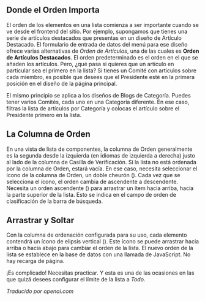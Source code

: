 <!-- Filename: Help6.x:List_Ordering  / Display title: Ordre des listes -->

## Donde el Orden Importa

El orden de los elementos en una lista comienza a ser importante cuando se ve desde el
frontend del sitio. Por ejemplo, supongamos que tienes una serie de artículos destacados que
presentas en un diseño de Artículo Destacado. El formulario de entrada de datos del menú para ese
diseño ofrece varias alternativas de *Orden de Artículos*, una de las cuales es
**Orden de Artículos Destacados**. El orden predeterminado es el orden en el que
se añaden los artículos. Pero, ¿qué pasa si quieres que un artículo en particular sea el primero
en la lista? Si tienes un Comité con artículos sobre cada miembro, es posible que desees
que el Presidente esté en la primera posición en el diseño de la página principal.

El mismo principio se aplica a los diseños de Blogs de Categoría. Puedes tener varios
Comités, cada uno en una Categoría diferente. En ese caso, filtras la lista de artículos
por Categoría y colocas el artículo sobre el Presidente primero en la lista.

## La Columna de Orden

En una vista de lista de componentes, la columna de Orden generalmente es la segunda desde la izquierda (en idiomas de izquierda a derecha) justo al lado de la columna de Casilla de Verificación. Si la lista no está ordenada por la columna de Orden, estará vacía. En ese caso, necesita seleccionar el ícono de la columna de Orden, un doble cheurón (<span class="ms-1 icon-sort"></span>). Cada vez que se selecciona el ícono, el orden cambia de ascendente a descendente. Necesita un orden ascendente (<span class="ms-1 icon-caret-up"></span>) para arrastrar un ítem hacia arriba, hacia la parte superior de la lista. Esto se indica en el campo de orden de clasificación de la barra de búsqueda.

## Arrastrar y Soltar

Con la columna de ordenación configurada para su uso, cada elemento contendrá un ícono de elipsis vertical (<span class="icon-ellipsis-v"></span>). Este ícono se puede arrastrar hacia arriba o hacia abajo para cambiar el orden de la lista. El nuevo orden de la lista se establece en la base de datos con una llamada de JavaScript. No hay recarga de página.

¡Es complicado! Necesitas practicar. Y esta es una de las ocasiones en las que quizá desees configurar el límite de la lista a *Todo*.

*Traducido por openai.com*

